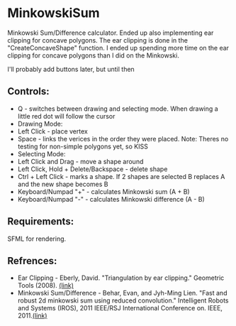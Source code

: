 # MinkowskiSum
Minkowski Sum/Difference calculator. Ended up also implementing ear clipping for concave polygons.
The ear clipping is done in the "CreateConcaveShape" function.
I ended up spending more time on the ear clipping for concave polygons than I did on the Minkowski.

I'll probably add buttons later, but until then

## Controls:
 * Q - switches between drawing and selecting mode. When drawing a little red dot will follow the cursor
 * Drawing Mode:
  * Left Click - place vertex
  * Space - links the verices in the order they were placed. Note: Theres no testing for non-simple polygons yet, so KISS
 * Selecting Mode:
  * Left Click and Drag - move a shape around
  * Left Click, Hold + Delete/Backspace - delete shape
  * Ctrl + Left Click - marks a shape. If 2 shapes are selected B replaces A and the new shape becomes B
  * Keyboard/Numpad "+" - calculates Minkowski sum (A + B)
  * Keyboard/Numpad "-" - calculates Minkowski difference (A - B)

## Requirements:

SFML for rendering.

## Refrences:
 * Ear Clipping - Eberly, David. "Triangulation by ear clipping." Geometric Tools (2008). [(link)](https://www.geometrictools.com/Documentation/TriangulationByEarClipping.pdf)
 * Minkowski Sum/Difference - Behar, Evan, and Jyh-Ming Lien. "Fast and robust 2d minkowski sum using reduced convolution." Intelligent Robots and Systems (IROS), 2011 IEEE/RSJ International Conference on. IEEE, 2011.[(link)](http://masc.cs.gmu.edu/wiki/uploads/ReducedConvolution/iros11-mksum2d.pdf)
